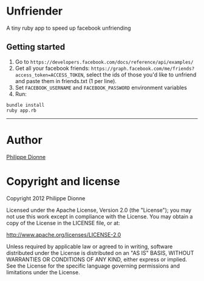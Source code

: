 # Unfriender
A tiny ruby app to speed up facebook unfriending

## Getting started
1. Go to `https://developers.facebook.com/docs/reference/api/examples/`
2. Get all your facebook friends: `https://graph.facebook.com/me/friends?access_token=ACCESS_TOKEN`, select the ids of those you'd like to unfriend and paste them in friends.txt (1 per line).
3. Set `FACEBOOK_USERNAME` and `FACEBOOK_PASSWORD` environment variables
4. Run:

```
bundle install
ruby app.rb
```

---

# Author
[Philippe Dionne](http://phildionne.com)

# Copyright and license

Copyright 2012 Philippe Dionne

Licensed under the Apache License, Version 2.0 (the "License"); you may not use this work except in compliance with the License. You may obtain a copy of the License in the LICENSE file, or at:

http://www.apache.org/licenses/LICENSE-2.0

Unless required by applicable law or agreed to in writing, software distributed under the License is distributed on an "AS IS" BASIS, WITHOUT WARRANTIES OR CONDITIONS OF ANY KIND, either express or implied. See the License for the specific language governing permissions and limitations under the License.
